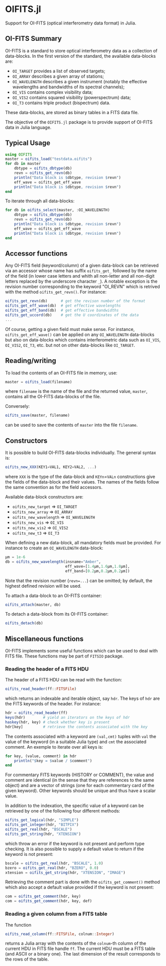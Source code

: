 # OIFITS.jl
Support for OI-FITS (optical interferometry data format) in Julia.

## OI-FITS Summary

OI-FITS is a standard to store optical interferometry data as a collection
of data-blocks.  In the first version of the standard, the available
data-blocks are:

* `OI_TARGET` provides a list of observed targets;
* `OI_ARRAY` describes a given array of stations;
* `OI_WAVELENGTH` describes a given instrument (notably the effective
  wavelengths and bandwidths of its spectral channels);
* `OI_VIS` contains complex visibility data;
* `OI_VIS2` contains squared visibility (powerspectrum) data;
* `OI_T3` contains triple product (bispectrum) data.

These data-blocks, are stored as binary tables in a FITS data file.

The objective of the `OIFITS.jl` package is to provide support of
OI-FITS data in Julia language.


## Typical Usage

```julia
using OIFITS
master = oifits_load("testdata.oifits")
for db in master
    dbtype = oifits_dbtype(db)
    revn = oifits_get_revn(db)
    println("Data block is $dbtype, revision $revn")
    eff_wave = oifits_get_eff_wave
    println("Data block is $dbtype, revision $revn")
end
```

To iterate through all data-blocks:
```julia
for db in oifits_select(master, :OI_WAVELENGTH)
    dbtype = oifits_dbtype(db)
    revn = oifits_get_revn(db)
    println("Data block is $dbtype, revision $revn")
    eff_wave = oifits_get_eff_wave
    println("Data block is $dbtype, revision $revn")
end
```


## Accessor functions

Any OI-FITS field (keyword/column) of a given data-block can be retrieved
via an accessor whose name has suffix `oifits_get_` followed by the name of
the field (in lower case letters and whith all non-letter and all non-digit
letters replaced by the underscore character `_`).  A notable exception is
the revision number corresponding to the keyword "OI_REVN" which is
retrived with the method `oifits_get_revn()`.  For instance:

```julia
oifits_get_revn(db)      # get the revison number of the format
oifits_get_eff_wave(db)  # get effective wavelengths
oifits_get_eff_band(db)  # get effective bandwidths
oifits_get_uccord(db)    # get the U coordinates of the data
...
```

Of course, getting a given field must make sense.  For instance,
`oifits_get_eff_wave()` can be applied on any `OI_WAVELENGTH` data-blocks
but also on data-blocks which contains interferometric data such as
`OI_VIS`, `OI_VIS2`, `OI_T3`, etc. but not on other data-blocks like
`OI_TARGET`.


## Reading/writing

To load the contents of an OI-FITS file in memory, use:
```julia
master = oifits_load(filename)
```
where `filename` is the name of the file and the returned value, `master`,
contains all the OI-FITS data-blocks of the file.

Conversely:
```julia
oifits_save(master, filename)
```
can be used to save the contents of `master` into the file `filename`.


## Constructors

It is possible to build OI-FITS data-blocks individually.  The general
syntax is:
```julia
oifits_new_XXX(KEY1=VAL1, KEY2=VAL2, ...)
```
where `XXX` is the type of the data-block and `KEYn`=`VALn` constructions
give the fields of the data-block and their values.  The names of the
fields follow the same convention as for the field accessors.

Available data-block constructors are:

* `oifits_new_target` => `OI_TARGET`
* `oifits_new_array` => `OI_ARRAY`
* `oifits_new_wavelength` => `OI_WAVELENGTH`
* `oifits_new_vis`  => `OI_VIS`
* `oifits_new_vis2` => `OI_VIS2`
* `oifits_new_t3`   => `OI_T3`

When defining a new data-block, all mandatory fields must be provided.
For instance to create an `OI_WAVELENGTH` data-block:
```julia
µm = 1e-6
db = oifits_new_wavelength(insname="Amber",
                           eff_wave=[1.4µm,1.6µm,1.8µm],
                           eff_band=[0.2µm,0.2µm,0.2µm])
```
Note that the revision number (`revn=...`) can be omitted; by default, the
highest defined revision will be used.

To attach a data-block to an OI-FITS container:
```julia
oifits_attach(master, db)
```

To detach a data-block from its OI-FITS container:
```julia
oifits_detach(db)
```


## Miscellaneous functions

OI-FITS implements some useful functions which can be used to deal with
FITS file.  These functions may be part of `FITSIO` package.


### Reading the header of a FITS HDU

The header of a FITS HDU can be read with the function:
```julia
oifits_read_header(ff::FITSFile)
```
which returns an indexable and iterable object, say `hdr`.  The keys of
`hdr` are the FITS keywords of the header.  For instance:
```julia
hdr = oifits_read_header(ff)
keys(hdr)        # yield an iterators on the keys of hdr
haskey(hdr, key) # check whether key is present
hdr[key]         # retrieve the contents associated with the key
```
The contents associated with a keyword are `(val,cmt)` tuples with `val`
the value of the keyword (in a suitable Julia type) and `cmt` the
associated comment.   An exemple to iterate over all keys is:
```julia
for key, (value, comment) in hdr
    println("$key = $value / $comment")
end
```
For commentary FITS keywords (HISTORY or COMMENT), the value and comment
are identical (in the sense that they are references to the same object)
and are a vector of strings (one for each commentary card of the given
keyword).  Other keywords should be unique and thus have a scalar value.

In addition to the indexation, the specific value of a keyword can be
retrieved by one of the following four different methods:
```julia
oifits_get_logical(hdr, "SIMPLE")
oifits_get_integer(hdr, "BITPIX")
oifits_get_real(hdr, "BSCALE")
oifits_get_string(hdr, "XTENSION")
```
which throw an error if the keyword is not present and perform type
checking.  It is also possible to supply a default value to return if the
keyword is not present:
```julia
bscale = oifits_get_real(hdr, "BSCALE", 1.0)
bzero = oifits_get_real(hdr, "BZERO", 0.0)
xtension = oifits_get_string(hdr, "XTENSION", "IMAGE")
```

Retrieving the comment part is done with the `oifits_get_comment()` method
which also accept a default value provided if the keyword is not present:
```julia
com = oifits_get_comment(hdr, key)
com = oifits_get_comment(hdr, key, def)
```


### Reading a given column from a FITS table

The function
```julia
oifits_read_column(ff::FITSFile, colnum::Integer)
```
returns a Julia array with the contents of the `colnum`-th column of the
current HDU in FITS file handle `ff`.  The current HDU must be a FITS table
(and ASCII or a binary one).  The last dimension of the result corresponds
to the rows of the table.
